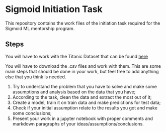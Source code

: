 # Sigmoid Initiation Task

This repository contains the work files of the initiation task required for the Sigmoid ML mentorship program.

## Steps

You will have to work with the Titanic Dataset that can be found [here](https://www.kaggle.com/competitions/titanic/data)

You will have to download the .csv files and work with them. This are some main steps that should be done in your work, but feel free to add anything else that you think is needed.

1. Try to understand the problem that you have to solve and make some assumptions and analysis based on the data that you have;
2. According to the task, clean the data and extract the most out of it;
3. Create a model, train it on train data and make predictions for test data;
4. Check if your initial assumption relate to the results you got and make some conclusions;
5. Present your work in a jupyter notebook with proper comments and markdown paragraphs of your ideas/assumptions/conclusions.
